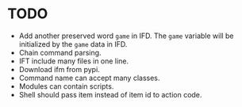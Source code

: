 # TODO

- Add another preserved word `game` in IFD. The `game` variable will be initialized by the `game` data in IFD.
- Chain command parsing.
- IFT include many files in one line.
- Download ifm from pypi.
- Command name can accept many classes.
- Modules can contain scripts.
- Shell should pass item instead of item id to action code.